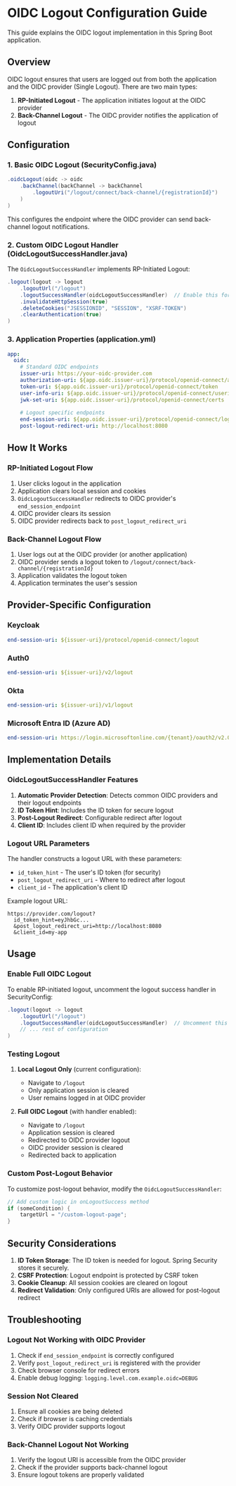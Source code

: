 # OIDC Logout Configuration Guide

This guide explains the OIDC logout implementation in this Spring Boot application.

## Overview

OIDC logout ensures that users are logged out from both the application and the OIDC provider (Single Logout). There are two main types:

1. **RP-Initiated Logout** - The application initiates logout at the OIDC provider
2. **Back-Channel Logout** - The OIDC provider notifies the application of logout

## Configuration

### 1. Basic OIDC Logout (SecurityConfig.java)

```java
.oidcLogout(oidc -> oidc
    .backChannel(backChannel -> backChannel
        .logoutUri("/logout/connect/back-channel/{registrationId}")
    )
)
```

This configures the endpoint where the OIDC provider can send back-channel logout notifications.

### 2. Custom OIDC Logout Handler (OidcLogoutSuccessHandler.java)

The `OidcLogoutSuccessHandler` implements RP-Initiated Logout:

```java
.logout(logout -> logout
    .logoutUrl("/logout")
    .logoutSuccessHandler(oidcLogoutSuccessHandler)  // Enable this for RP-initiated logout
    .invalidateHttpSession(true)
    .deleteCookies("JSESSIONID", "SESSION", "XSRF-TOKEN")
    .clearAuthentication(true)
)
```

### 3. Application Properties (application.yml)

```yaml
app:
  oidc:
    # Standard OIDC endpoints
    issuer-uri: https://your-oidc-provider.com
    authorization-uri: ${app.oidc.issuer-uri}/protocol/openid-connect/auth
    token-uri: ${app.oidc.issuer-uri}/protocol/openid-connect/token
    user-info-uri: ${app.oidc.issuer-uri}/protocol/openid-connect/userinfo
    jwk-set-uri: ${app.oidc.issuer-uri}/protocol/openid-connect/certs
    
    # Logout specific endpoints
    end-session-uri: ${app.oidc.issuer-uri}/protocol/openid-connect/logout
    post-logout-redirect-uri: http://localhost:8080
```

## How It Works

### RP-Initiated Logout Flow

1. User clicks logout in the application
2. Application clears local session and cookies
3. `OidcLogoutSuccessHandler` redirects to OIDC provider's `end_session_endpoint`
4. OIDC provider clears its session
5. OIDC provider redirects back to `post_logout_redirect_uri`

### Back-Channel Logout Flow

1. User logs out at the OIDC provider (or another application)
2. OIDC provider sends a logout token to `/logout/connect/back-channel/{registrationId}`
3. Application validates the logout token
4. Application terminates the user's session

## Provider-Specific Configuration

### Keycloak
```yaml
end-session-uri: ${issuer-uri}/protocol/openid-connect/logout
```

### Auth0
```yaml
end-session-uri: ${issuer-uri}/v2/logout
```

### Okta
```yaml
end-session-uri: ${issuer-uri}/v1/logout
```

### Microsoft Entra ID (Azure AD)
```yaml
end-session-uri: https://login.microsoftonline.com/{tenant}/oauth2/v2.0/logout
```

## Implementation Details

### OidcLogoutSuccessHandler Features

1. **Automatic Provider Detection**: Detects common OIDC providers and their logout endpoints
2. **ID Token Hint**: Includes the ID token for secure logout
3. **Post-Logout Redirect**: Configurable redirect after logout
4. **Client ID**: Includes client ID when required by the provider

### Logout URL Parameters

The handler constructs a logout URL with these parameters:
- `id_token_hint` - The user's ID token (for security)
- `post_logout_redirect_uri` - Where to redirect after logout
- `client_id` - The application's client ID

Example logout URL:
```
https://provider.com/logout?
  id_token_hint=eyJhbGc...
  &post_logout_redirect_uri=http://localhost:8080
  &client_id=my-app
```

## Usage

### Enable Full OIDC Logout

To enable RP-initiated logout, uncomment the logout success handler in SecurityConfig:

```java
.logout(logout -> logout
    .logoutUrl("/logout")
    .logoutSuccessHandler(oidcLogoutSuccessHandler)  // Uncomment this line
    // ... rest of configuration
)
```

### Testing Logout

1. **Local Logout Only** (current configuration):
   - Navigate to `/logout`
   - Only application session is cleared
   - User remains logged in at OIDC provider

2. **Full OIDC Logout** (with handler enabled):
   - Navigate to `/logout`
   - Application session is cleared
   - Redirected to OIDC provider logout
   - OIDC provider session is cleared
   - Redirected back to application

### Custom Post-Logout Behavior

To customize post-logout behavior, modify the `OidcLogoutSuccessHandler`:

```java
// Add custom logic in onLogoutSuccess method
if (someCondition) {
    targetUrl = "/custom-logout-page";
}
```

## Security Considerations

1. **ID Token Storage**: The ID token is needed for logout. Spring Security stores it securely.
2. **CSRF Protection**: Logout endpoint is protected by CSRF token
3. **Cookie Cleanup**: All session cookies are cleared on logout
4. **Redirect Validation**: Only configured URIs are allowed for post-logout redirect

## Troubleshooting

### Logout Not Working with OIDC Provider

1. Check if `end_session_endpoint` is correctly configured
2. Verify `post_logout_redirect_uri` is registered with the provider
3. Check browser console for redirect errors
4. Enable debug logging: `logging.level.com.example.oidc=DEBUG`

### Session Not Cleared

1. Ensure all cookies are being deleted
2. Check if browser is caching credentials
3. Verify OIDC provider supports logout

### Back-Channel Logout Not Working

1. Verify the logout URI is accessible from the OIDC provider
2. Check if the provider supports back-channel logout
3. Ensure logout tokens are properly validated